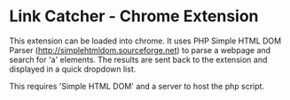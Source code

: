 Link Catcher - Chrome Extension
===================

This extension can be loaded into chrome. It uses PHP Simple HTML DOM Parser (http://simplehtmldom.sourceforge.net) to parse a webpage and search for 'a' elements. The results are sent back to the extension and displayed in a quick dropdown list.

This requires 'Simple HTML DOM' and a server to host the php script.
